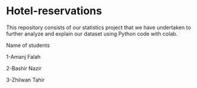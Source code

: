 # Hotel-reservations
This repository consists of our statistics project that we have undertaken to further analyze and explain our dataset using Python code with colab.


Name of students 

1-Amanj Falah  

2-Bashir Nazir 

3-Zhilwan Tahir
